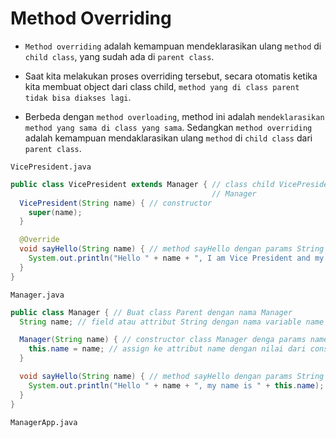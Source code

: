 # Method Overriding

- `Method overriding` adalah kemampuan mendeklarasikan ulang `method` di `child class`, yang sudah ada di `parent class`.

- Saat kita melakukan proses overriding tersebut, secara otomatis ketika kita membuat object dari class child, `method yang di class parent tidak bisa diakses lagi`.

- Berbeda dengan `method overloading`, method ini adalah `mendeklarasikan method yang sama di class yang sama`. Sedangkan `method overriding` adalah kemampuan mendaklarasikan ulang `method` di `child class` dari `parent class`.

`VicePresident.java`

```java
public class VicePresident extends Manager { // class child VicePresident yang inheritance atau mewaris class parent
                                             // Manager
  VicePresident(String name) { // constructor
    super(name);
  }

  @Override
  void sayHello(String name) { // method sayHello dengan params String name
    System.out.println("Hello " + name + ", I am Vice President and my name is " + this.name);
  }
}
```

`Manager.java`

```java
public class Manager { // Buat class Parent dengan nama Manager
  String name; // field atau attribut String dengan nama variable name

  Manager(String name) { // constructor class Manager denga params name
    this.name = name; // assign ke attribut name dengan nilai dari constructor argumentnya
  }

  void sayHello(String name) { // method sayHello dengan params String name
    System.out.println("Hello " + name + ", my name is " + this.name);
  }
}
```

`ManagerApp.java`

```java

```
